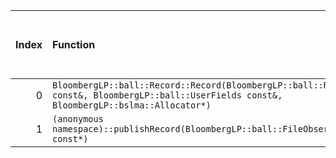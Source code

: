 |   Index | Function                                                                                                                                              |   Difference in number of lines |   Function size difference in bytes | Disassembly                                                             | Number of lines in assumed build   | Number of bytes in assumed build   | Number of lines in ignored build   | Number of bytes in ignored build   |
|--------:|:------------------------------------------------------------------------------------------------------------------------------------------------------|--------------------------------:|------------------------------------:|:------------------------------------------------------------------------|:-----------------------------------|:-----------------------------------|:-----------------------------------|:-----------------------------------|
|       0 | `BloombergLP::ball::Record::Record(BloombergLP::ball::RecordAttributes const&, BloombergLP::ball::UserFields const&, BloombergLP::bslma::Allocator*)` |                             -24 |                                 -80 | [Assumed](0.assume.s.txt), [Ignored](0.none.s.txt), [Diff](0.diff.html) | 640                                | 4,362,208                          | 720                                | 4,362,480                          |
|       1 | `(anonymous namespace)::publishRecord(BloombergLP::ball::FileObserver2*, char const*)`                                                                |                             -44 |                                -128 | [Assumed](1.assume.s.txt), [Ignored](1.none.s.txt), [Diff](1.diff.html) | 1,040                              | 4,352,672                          | 1,168                              | 4,352,672                          |